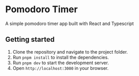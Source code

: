 # Pomodoro Timer

A simple pomodoro timer app built with React and Typescript

## Getting started

1. Clone the repository and navigate to the project folder.
2. Run `pnpm install` to install the dependencies.
3. Run `pnpm dev` to start the development server.
4. Open `http://localhost:3000` in your browser.
